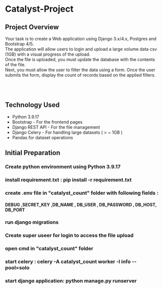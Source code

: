 # Catalyst-Project

## Project Overview
Your task is to create a Web application using Django 3.x/4.x, Postgres and Bootstrap 4/5. <br> 
The application will allow users to login and upload a large volume data csv (1GB) with a visual progress of the upload. <br>
Once the file is uploaded, you must update the database with the contents of the file. <br>
Next, you must allow the user to filter the data using a form. Once the user submits the form, display the count of records based on the applied filters.

<br>
<br>

## Technology Used 
* Python 3.9.17
* Bootstrap - For the frontend pages
* Django REST API - For the file management
* Django Celery - For handling large datasets ( > ~ 1GB )
* Pandas for dataset operations

## Initial Preparation
### Create python environment using Python 3.9.17
### install requirement.txt : pip install -r requirement.txt
### create .env file in "catalyst_count" folder with following fields :
#### DEBUG ,SECRET_KEY ,DB_NAME , DB_USER , DB_PASSWORD , DB_HOST, DB_PORT
### run django migrations
### Create super useer for login to access the file upload
### open cmd in "catalyst_count" folder
### start celery : celery -A catalyst_count worker -l info --pool=solo
### start django application: python manage.py runserver

